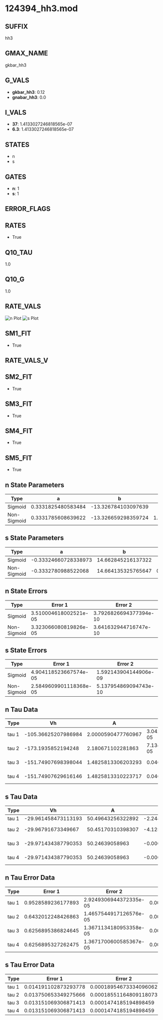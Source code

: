 # 124394_hh3.mod

## SUFFIX

hh3

## GMAX_NAME

gkbar_hh3

## G_VALS

- **gkbar_hh3**: 0.12
- **gnabar_hh3**: 0.0

## I_VALS

- **37**: 1.4133027246818565e-07
- **6.3**: 1.4133027246818565e-07

## STATES

- n
- s

## GATES

- **n**: 1
- **s**: 1

## ERROR_FLAGS


## RATES

- True

## Q10_TAU

1.0

## Q10_G

1.0

## RATE_VALS

![n Plot](/Users/pbozelos/Dropbox/icg-Chai-Panos/supermodels/output_markdown_files/K/124394_hh3.mod/images/n.png)
![s Plot](/Users/pbozelos/Dropbox/icg-Chai-Panos/supermodels/output_markdown_files/K/124394_hh3.mod/images/s.png)

## SM1_FIT

- True

## RATE_VALS_V

## SM2_FIT

- True

## SM3_FIT

- True

## SM4_FIT

- True

## SM5_FIT

- True

## n State Parameters

| Type | a | b | c | d |
| --- | --- | --- | --- | --- |
| Sigmoid | 0.3331825480583484 | -13.326784103097639 |
| Non-Sigmoid | 0.3331785608639622 | -13.326659298359724 | 1.0000051473700857 | -8.353489478219215e-06 |

## s State Parameters

| Type | a | b | c | d |
| --- | --- | --- | --- | --- |
| Sigmoid | -0.33324660728338973 | 14.662845216137322 |
| Non-Sigmoid | -0.3332780988522068 | 14.664135325765647 | 0.9999593706734828 | 4.39455958735082e-06 |

## n State Errors

| Type | Error 1 | Error 2 | Error 3 |
| --- | --- | --- | --- |
| Sigmoid | 3.510004618002521e-05 | 3.7926826694377394e-10 | 2.1458455664246952e-05 |
| Non-Sigmoid | 3.323066080819826e-05 | 3.641632944716747e-10 | 2.0315604657299597e-05 |

## s State Errors

| Type | Error 1 | Error 2 | Error 3 |
| --- | --- | --- | --- |
| Sigmoid | 4.904118523667574e-05 | 1.592143904144906e-09 | 3.814555100111532e-05 |
| Non-Sigmoid | 2.5849609901118368e-05 | 5.137954869094743e-10 | 2.010652083719675e-05 |

## n Tau Data

| Type | Vh | A | b1 | b2 | c1 | c2 | d1 | d2 | e1 | e2 |
| --- | --- | --- | --- | --- | --- | --- | --- | --- | --- | --- |
| tau 1 | -105.36625207986984 | 2.0000590477760967 | 3.0427979855918817e-05 | -3.0278882380441457e-05 |
| tau 2 | -173.1935852194248 | 2.180671102281863 | 7.134095070335757e-05 | 1.695593714754312e-05 | 0.0032260077561010736 | -3.333929811344924e-06 |
| tau 3 | -151.74907698398044 | 1.4825813306203293 | 0.04603802694022004 | -0.00039668389324895185 | 1.999401379163081e-06 | 0.005937193386134421 | -2.9712505756001206e-05 | 4.842670460352707e-08 |
| tau 4 | -151.74907629616146 | 1.4825813310223717 | 0.04603802702059645 | -0.00039668389235371506 | 1.9994013877966086e-06 | -5.9993952660071794e-15 | 0.00593719338453062 | -2.971250576310612e-05 | 4.8426704577145545e-08 | -4.358300974036837e-16 |

## s Tau Data

| Type | Vh | A | b1 | b2 | c1 | c2 | d1 | d2 | e1 | e2 |
| --- | --- | --- | --- | --- | --- | --- | --- | --- | --- | --- |
| tau 1 | -29.961458473113193 | 50.49643256322892 | -2.244899043829199e-06 | 0.9738730834860795 |
| tau 2 | -29.96791673349667 | 50.45170310398307 | -4.1259592943079035e-05 | -3.7137891810501057e-07 | 0.9755139289516267 | -0.007234532308689666 |
| tau 3 | -29.971434387790353 | 50.24639058963 | -0.00044289278178226324 | -1.144791734385907e-05 | -8.973440579252682e-08 | 0.9831193235046499 | -0.01933449795849583 | 9.951024226999473e-05 |
| tau 4 | -29.971434387790353 | 50.24639058963 | -0.00044289278178226324 | -1.144791734385907e-05 | -8.973440579252682e-08 | 0.0 | 0.9831193235046499 | -0.01933449795849583 | 9.951024226999473e-05 | 0.0 |

## n Tau Error Data

| Type | Error 1 | Error 2 | Error 3 |
| --- | --- | --- | --- |
| tau 1 | 0.9528589236177893 | 2.9249306944372335e-05 | 0.004115672501096109 |
| tau 2 | 0.6432012248426863 | 1.4657544917126576e-05 | 0.0027781715930261116 |
| tau 3 | 0.6256895386824645 | 1.3671134180953358e-05 | 0.0027025335700291623 |
| tau 4 | 0.6256895327262475 | 1.3671700600585367e-05 | 0.002702533544302544 |

## s Tau Error Data

| Type | Error 1 | Error 2 | Error 3 |
| --- | --- | --- | --- |
| tau 1 | 0.014191102873293778 | 0.00018954673334096062 | 0.009929269573643373 |
| tau 2 | 0.013750653349275666 | 0.00018551164809118073 | 0.009621094649072218 |
| tau 3 | 0.013151069306871413 | 0.0001474185194898459 | 0.009201576050536063 |
| tau 4 | 0.013151069306871413 | 0.0001474185194898459 | 0.009201576050536063 |

